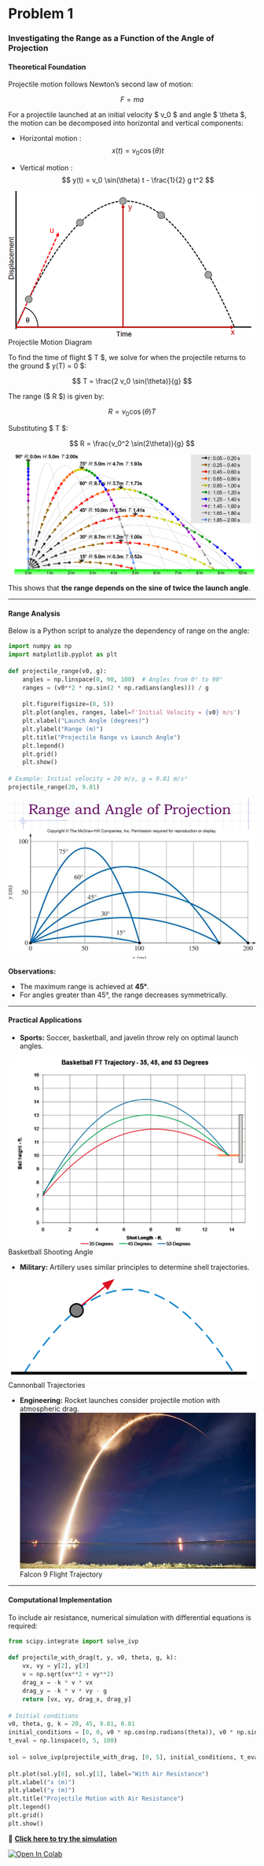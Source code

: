 # Problem 1

### Investigating the Range as a Function of the Angle of Projection

####  Theoretical Foundation  
Projectile motion follows Newton’s second law of motion:

$$ F = ma $$

For a projectile launched at an initial velocity $ v_0 $ and angle $ \theta $, the motion can be decomposed into horizontal and vertical components:

- Horizontal motion :  
  $$ x(t) = v_0 \cos(\theta) t $$

- Vertical motion :  
  $$ y(t) = v_0 \sin(\theta) t - \frac{1}{2} g t^2 $$

![Projectile Motion Diagram](image-1.png)
Projectile Motion Diagram



To find the time of flight $ T $, we solve for when the projectile returns to the ground $ y(T) = 0 $:

$$ T = \frac{2 v_0 \sin(\theta)}{g} $$

The range ($ R $) is given by:

$$ R = v_0 \cos(\theta) T $$

Substituting $ T $:

$$ R = \frac{v_0^2 \sin(2\theta)}{g} $$


![Range vs Angle Graph](image.png)


This shows that **the range depends on the sine of twice the launch angle**.

---

#### Range Analysis
Below is a Python script to analyze the dependency of range on the angle:

```python
import numpy as np
import matplotlib.pyplot as plt

def projectile_range(v0, g):
    angles = np.linspace(0, 90, 100)  # Angles from 0° to 90°
    ranges = (v0**2 * np.sin(2 * np.radians(angles))) / g
    
    plt.figure(figsize=(8, 5))
    plt.plot(angles, ranges, label=f'Initial Velocity = {v0} m/s')
    plt.xlabel("Launch Angle (degrees)")
    plt.ylabel("Range (m)")
    plt.title("Projectile Range vs Launch Angle")
    plt.legend()
    plt.grid()
    plt.show()

# Example: Initial velocity = 20 m/s, g = 9.81 m/s²
projectile_range(20, 9.81)
```

![Range and Angle of Projection](image-2.png)

**Observations:**
- The maximum range is achieved at **45°**.
- For angles greater than 45°, the range decreases symmetrically.

---

#### Practical Applications
- **Sports:** Soccer, basketball, and javelin throw rely on optimal launch angles.

![Basketball Shooting Angle](image-4.png)
Basketball Shooting Angle

- **Military:** Artillery uses similar principles to determine shell trajectories.

![Cannonball Trajectories](image-3.png)
Cannonball Trajectories

- **Engineering:** Rocket launches consider projectile motion with atmospheric drag.
![Falcon 9 Flight Trajectory](image-5.png)
Falcon 9 Flight Trajectory
---

#### Computational Implementation
To include air resistance, numerical simulation with differential equations is required:

```python
from scipy.integrate import solve_ivp

def projectile_with_drag(t, y, v0, theta, g, k):
    vx, vy = y[2], y[3]
    v = np.sqrt(vx**2 + vy**2)
    drag_x = -k * v * vx
    drag_y = -k * v * vy - g
    return [vx, vy, drag_x, drag_y]

# Initial conditions
v0, theta, g, k = 20, 45, 9.81, 0.01
initial_conditions = [0, 0, v0 * np.cos(np.radians(theta)), v0 * np.sin(np.radians(theta))]
t_eval = np.linspace(0, 5, 100)

sol = solve_ivp(projectile_with_drag, [0, 5], initial_conditions, t_eval=t_eval, args=(v0, theta, g, k))

plt.plot(sol.y[0], sol.y[1], label="With Air Resistance")
plt.xlabel("x (m)")
plt.ylabel("y (m)")
plt.title("Projectile Motion with Air Resistance")
plt.legend()
plt.grid()
plt.show()
```

🔗 **[Click here to try the simulation](projectile_simulation.html)**

[![Open In Colab](https://colab.research.google.com/assets/colab-badge.svg)](https://colab.research.google.com/drive/1Zlq78dhbvtvSUQSWagPK_FudQFAy5P9B?usp=sharing)


